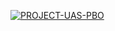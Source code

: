 [![PROJECT-UAS-PBO](https://img.youtube.com/vi/tlxtj3QfJVc/sddefault.jpg)](https://www.youtube.com/watch?v=tlxtj3QfJVc)

